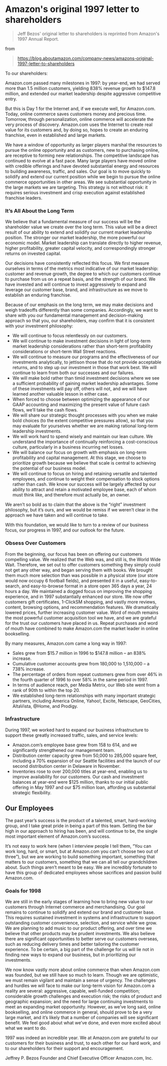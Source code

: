 # Amazon's original 1997 letter to shareholders

> Jeff Bezos' original letter to shareholders is reprinted from Amazon's 1997 Annual Report.

from
> https://blog.aboutamazon.com/company-news/amazons-original-1997-letter-to-shareholders

To our shareholders:

Amazon.com passed many milestones in 1997: by year-end, we had served more than 1.5 million customers, yielding 838% revenue growth to $147.8 million, and extended our market leadership despite aggressive competitive entry.

But this is Day 1 for the Internet and, if we execute well, for Amazon.com. Today, online commerce saves customers money and precious time. Tomorrow, through personalization, online commerce will accelerate the very process of discovery. Amazon.com uses the Internet to create real value for its customers and, by doing so, hopes to create an enduring franchise, even in established and large markets.

We have a window of opportunity as larger players marshal the resources to pursue the online opportunity and as customers, new to purchasing online, are receptive to forming new relationships. The competitive landscape has continued to evolve at a fast pace. Many large players have moved online with credible offerings and have devoted substantial energy and resources to building awareness, traffic, and sales. Our goal is to move quickly to solidify and extend our current position while we begin to pursue the online commerce opportunities in other areas. We see substantial opportunity in the large markets we are targeting. This strategy is not without risk: it requires serious investment and crisp execution against established franchise leaders.

### It’s All About the Long Term

We believe that a fundamental measure of our success will be the shareholder value we create over the long term. This value will be a direct result of our ability to extend and solidify our current market leadership position. The stronger our market leadership, the more powerful our economic model. Market leadership can translate directly to higher revenue, higher profitability, greater capital velocity, and correspondingly stronger returns on invested capital.

Our decisions have consistently reflected this focus. We first measure ourselves in terms of the metrics most indicative of our market leadership: customer and revenue growth, the degree to which our customers continue to purchase from us on a repeat basis, and the strength of our brand. We have invested and will continue to invest aggressively to expand and leverage our customer base, brand, and infrastructure as we move to establish an enduring franchise.

Because of our emphasis on the long term, we may make decisions and weigh tradeoffs differently than some companies. Accordingly, we want to share with you our fundamental management and decision-making approach so that you, our shareholders, may confirm that it is consistent with your investment philosophy:

- We will continue to focus relentlessly on our customers.
- We will continue to make investment decisions in light of long-term market leadership considerations rather than short-term profitability considerations or short-term Wall Street reactions.
- We will continue to measure our programs and the effectiveness of our investments analytically, to jettison those that do not provide acceptable returns, and to step up our investment in those that work best. We will continue to learn from both our successes and our failures.
- We will make bold rather than timid investment decisions where we see a sufficient probability of gaining market leadership advantages. Some of these investments will pay off, others will not, and we will have learned another valuable lesson in either case.
- When forced to choose between optimizing the appearance of our GAAP accounting and maximizing the present value of future cash flows, we’ll take the cash flows.
- We will share our strategic thought processes with you when we make bold choices (to the extent competitive pressures allow), so that you may evaluate for yourselves whether we are making rational long-term leadership investments.
- We will work hard to spend wisely and maintain our lean culture. We understand the importance of continually reinforcing a cost-conscious culture, particularly in a business incurring net losses.
- We will balance our focus on growth with emphasis on long-term profitability and capital management. At this stage, we choose to prioritize growth because we believe that scale is central to achieving the potential of our business model.
- We will continue to focus on hiring and retaining versatile and talented employees, and continue to weight their compensation to stock options rather than cash. We know our success will be largely affected by our ability to attract and retain a motivated employee base, each of whom must think like, and therefore must actually be, an owner.

We aren’t so bold as to claim that the above is the “right” investment philosophy, but it’s ours, and we would be remiss if we weren’t clear in the approach we have taken and will continue to take.

With this foundation, we would like to turn to a review of our business focus, our progress in 1997, and our outlook for the future.

### Obsess Over Customers

From the beginning, our focus has been on offering our customers compelling value. We realized that the Web was, and still is, the World Wide Wait. Therefore, we set out to offer customers something they simply could not get any other way, and began serving them with books. We brought them much more selection than was possible in a physical store (our store would now occupy 6 football fields), and presented it in a useful, easy-to-search, and easy-to-browse format in a store open 365 days a year, 24 hours a day. We maintained a dogged focus on improving the shopping experience, and in 1997 substantially enhanced our store. We now offer customers gift certificates, 1-ClickSM shopping, and vastly more reviews, content, browsing options, and recommendation features. We dramatically lowered prices, further increasing customer value. Word of mouth remains the most powerful customer acquisition tool we have, and we are grateful for the trust our customers have placed in us. Repeat purchases and word of mouth have combined to make Amazon.com the market leader in online bookselling.

By many measures, Amazon.com came a long way in 1997:

- Sales grew from $15.7 million in 1996 to $147.8 million – an 838% increase.
- Cumulative customer accounts grew from 180,000 to 1,510,000 – a 738% increase.
- The percentage of orders from repeat customers grew from over 46% in the fourth quarter of 1996 to over 58% in the same period in 1997.
- In terms of audience reach, per Media Metrix, our Web site went from a rank of 90th to within the top 20.
- We established long-term relationships with many important strategic partners, including America Online, Yahoo!, Excite, Netscape, GeoCities, AltaVista, @Home, and Prodigy.

### Infrastructure
During 1997, we worked hard to expand our business infrastructure to support these greatly increased traffic, sales, and service levels:

- Amazon.com’s employee base grew from 158 to 614, and we significantly strengthened our management team.
- Distribution center capacity grew from 50,000 to 285,000 square feet, including a 70% expansion of our Seattle facilities and the launch of our second distribution center in Delaware in November.
- Inventories rose to over 200,000 titles at year-end, enabling us to improve availability for our customers.
Our cash and investment balances at year-end were $125 million, thanks to our initial public offering in May 1997 and our $75 million loan, affording us substantial strategic flexibility.

## Our Employees
The past year’s success is the product of a talented, smart, hard-working group, and I take great pride in being a part of this team. Setting the bar high in our approach to hiring has been, and will continue to be, the single most important element of Amazon.com’s success.

It’s not easy to work here (when I interview people I tell them, “You can work long, hard, or smart, but at Amazon.com you can’t choose two out of three”), but we are working to build something important, something that matters to our customers, something that we can all tell our grandchildren about. Such things aren’t meant to be easy. We are incredibly fortunate to have this group of dedicated employees whose sacrifices and passion build Amazon.com.

### Goals for 1998
We are still in the early stages of learning how to bring new value to our customers through Internet commerce and merchandising. Our goal remains to continue to solidify and extend our brand and customer base. This requires sustained investment in systems and infrastructure to support outstanding customer convenience, selection, and service while we grow. We are planning to add music to our product offering, and over time we believe that other products may be prudent investments. We also believe there are significant opportunities to better serve our customers overseas, such as reducing delivery times and better tailoring the customer experience. To be certain, a big part of the challenge for us will lie not in finding new ways to expand our business, but in prioritizing our investments.

We now know vastly more about online commerce than when Amazon.com was founded, but we still have so much to learn. Though we are optimistic, we must remain vigilant and maintain a sense of urgency. The challenges and hurdles we will face to make our long-term vision for Amazon.com a reality are several: aggressive, capable, well-funded competition; considerable growth challenges and execution risk; the risks of product and geographic expansion; and the need for large continuing investments to meet an expanding market opportunity. However, as we’ve long said, online bookselling, and online commerce in general, should prove to be a very large market, and it’s likely that a number of companies will see significant benefit. We feel good about what we’ve done, and even more excited about what we want to do.

1997 was indeed an incredible year. We at Amazon.com are grateful to our customers for their business and trust, to each other for our hard work, and to our shareholders for their support and encouragement.

Jeffrey P. Bezos
Founder and Chief Executive Officer
Amazon.com, Inc.